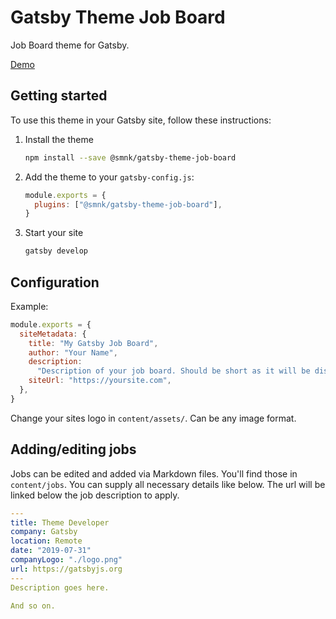 # Gatsby Theme Job Board

Job Board theme for Gatsby.

[Demo](https://gatsby-theme-job-board.netlify.com)

## Getting started

To use this theme in your Gatsby site, follow these instructions:

1.  Install the theme

    ```sh
    npm install --save @smnk/gatsby-theme-job-board
    ```

2.  Add the theme to your `gatsby-config.js`:

    ```js
    module.exports = {
      plugins: ["@smnk/gatsby-theme-job-board"],
    }
    ```

3.  Start your site
    ```sh
    gatsby develop
    ```

## Configuration

Example:

```js
module.exports = {
  siteMetadata: {
    title: "My Gatsby Job Board",
    author: "Your Name",
    description:
      "Description of your job board. Should be short as it will be displayed on all pages.",
    siteUrl: "https://yoursite.com",
  },
}
```

Change your sites logo in `content/assets/`. Can be any image format.

## Adding/editing jobs

Jobs can be edited and added via Markdown files. You'll find those in `content/jobs`. You can supply all necessary details like below. The url will be linked below the job description to apply.

```yaml
---
title: Theme Developer
company: Gatsby
location: Remote
date: "2019-07-31"
companyLogo: "./logo.png"
url: https://gatsbyjs.org
---
Description goes here.

And so on.

```